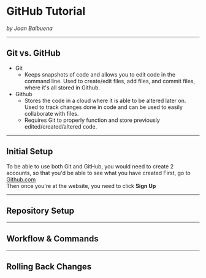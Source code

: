 # GitHub Tutorial

_by Joan Balbuena_

---
## Git vs. GitHub
* Git 
    * Keeps snapshots of code and allows you to edit code in the command line. Used to create/edit files, add files, and commit files, where it's all stored in Github.
* Github
    * Stores the code in a cloud where it is able to be altered later on. Used to track changes done in code and can be used to easily collaborate with files.
    *  Requires Git to properly function and store previously edited/created/altered code.

---
## Initial Setup
To be able to use both Git and GitHub, you would need to create 2 accounts, so that you'd be able to see what you have created
First, go to [Github.com](https://github.com)  
Then once you're at the website, you need to click **Sign Up**

---
## Repository Setup



---
## Workflow & Commands



---
## Rolling Back Changes